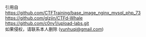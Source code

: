引用自
<br>
https://github.com/CTFTraining/base_image_nginx_mysql_php_73
<br>
https://github.com/glzjin/CTFd-Whale
<br>
https://github.com/c0ny1/upload-labs.git
<br>
如果侵权，请联系本人删除 (yunhuqi@gmail.com)
